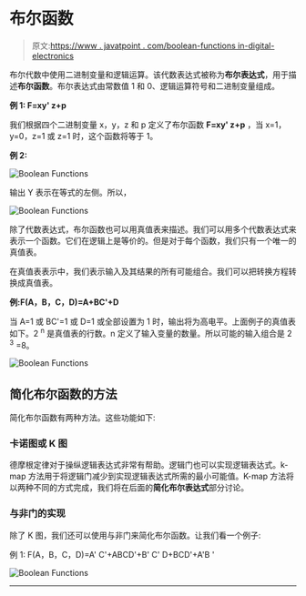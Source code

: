 # 布尔函数

> 原文:[https://www . javatpoint . com/boolean-functions in-digital-electronics](https://www.javatpoint.com/boolean-functions-in-digital-electronics)

布尔代数中使用二进制变量和逻辑运算。该代数表达式被称为**布尔表达式**，用于描述**布尔函数**。布尔表达式由常数值 1 和 0、逻辑运算符号和二进制变量组成。

**例 1: F=xy' z+p**

我们根据四个二进制变量 x，y，z 和 p 定义了布尔函数 **F=xy' z+p** ，当 x=1，y=0，z=1 或 z=1 时，这个函数将等于 1。

**例 2:**

![Boolean Functions](../Images/a3bf537ca7a17b6e285d373f0294a075.png)

输出 Y 表示在等式的左侧。所以，

![Boolean Functions](../Images/b06b2ed4e2aadeef68677546edebbcc0.png)

除了代数表达式，布尔函数也可以用真值表来描述。我们可以用多个代数表达式来表示一个函数。它们在逻辑上是等价的。但是对于每个函数，我们只有一个唯一的真值表。

在真值表表示中，我们表示输入及其结果的所有可能组合。我们可以把转换方程转换成真值表。

**例:F(A，B，C，D)=A+BC'+D**

当 A=1 或 BC'=1 或 D=1 或全部设置为 1 时，输出将为高电平。上面例子的真值表如下。2 <sup>n</sup> 是真值表的行数。n 定义了输入变量的数量。所以可能的输入组合是 2 <sup>3</sup> =8。

![Boolean Functions](../Images/cd9ea42a95831ef9c0333f4a56a3aa1c.png)

## 简化布尔函数的方法

简化布尔函数有两种方法。这些功能如下:

### 卡诺图或 K 图

德摩根定律对于操纵逻辑表达式非常有帮助。逻辑门也可以实现逻辑表达式。k-map 方法用于将逻辑门减少到实现逻辑表达式所需的最小可能值。K-map 方法将以两种不同的方式完成，我们将在后面的**简化布尔表达式**部分讨论。

### 与非门的实现

除了 K 图，我们还可以使用与非门来简化布尔函数。让我们看一个例子:

例 1: F(A，B，C，D)=A' C'+ABCD'+B' C' D+BCD'+A'B '

![Boolean Functions](../Images/21281682860449a2626cfd83a8e8caf6.png)

* * *